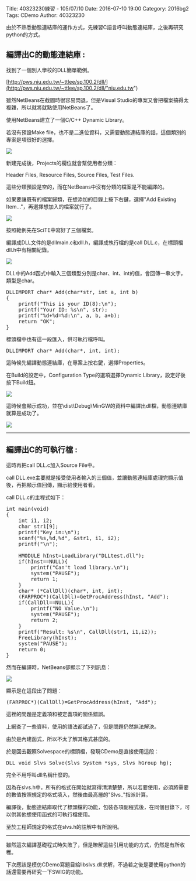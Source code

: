Title: 40323230練習 - 105/07/10
Date: 2016-07-10 19:00
Category: 2016bg2
Tags: CDemo
Author: 40323230

由於不熟悉動態連結庫的運作方式，先練習C語言呼叫動態連結庫，之後再研究python的方式。

<!-- PELICAN_END_SUMMARY -->

<h2>編譯出C的動態連結庫 :</h2>

找到了一個別人學校的DLL簡單範例。

[http://pws.niu.edu.tw/~ttlee/sp.100.2/dll/](http://pws.niu.edu.tw/~ttlee/sp.100.2/dll/"niu.edu.tw")

雖然NetBeans在截圖時很容易閃退，但是Visual Studio的專案又會把檔案搞得太複雜，所以就將就點使用NetBeans了。

使用NetBeans建立了一個C/C++ Dynamic Library。

若沒有預設Make file，也不是二進位資料，又需要動態連結庫的話，這個類別的專案是項很好的選擇。

<img src="http://i.imgur.com/vLbLF1a.jpg" >

新建完成後，Projects的欄位就會幫使用者分類：

Header Files, Resource Files, Source Files, Test Files.

這些分類預設是空的，而在NetBeans中沒有分類的檔案是不能編譯的。

如果要讓既有的檔案歸類，在想添加的目錄上按下右鍵，選擇"Add Existing Item..."，再選擇想加入的檔案就行了。

<img src="http://i.imgur.com/K1LuZ3T.jpg" >

按照範例先在SciTE中寫好了三個檔案。

編譯成DLL文件的是dllmain.c和dll.h，編譯成執行檔的是call DLL.c，在標頭檔dll.h中有相關紀錄。

<img src="http://i.imgur.com/acz9z6v.jpg" >

DLL中的Add函式中輸入三個類型分別是char、int、int的值，會回傳一串文字，類型是char。

<pre class="brush: c">
DLLIMPORT char* Add(char*str, int a, int b)
{
    printf("This is your ID(8):\n");
    printf("Your ID: %s\n", str);
    printf("%d+%d=%d:\n", a, b, a+b);
    return "OK";
}
</pre>

標頭檔中也有這一段匯入，供可執行檔呼叫。

<pre class="brush: c">
DLLIMPORT char* Add(char*, int, int);
</pre>

這時候先編譯動態連結庫，在專案上按右鍵，選擇Properties。

在Build的設定中，Configuration Type的選項選擇Dynamic Library，設定好後按下Build鈕。

<img src="http://i.imgur.com/B5driZY.jpg" >

這時候會顯示成功，並在\dist\Debug\MinGW的資料中編譯出dll檔，動態連結庫就算是成功了。

<img src="http://i.imgur.com/L3U9skL.jpg" >

<hr>

<h2>編譯出C的可執行檔 :</h2>

這時再把call DLL.c加入Source File中。

call DLL.exe主要就是接受使用者輸入的三個值，並讓動態連結庫處理完顯示值後，再把顯示值回傳，顯示給使用者看。

call DLL.c的主程式如下：

<pre class="brush: c">
int main(void)
{
    int i1, i2;
    char str1[9];
    printf("Key in:\n");
    scanf("%s,%d,%d", &str1, i1, i2);
    printf("\n");

    HMODULE hInst=LoadLibrary("DLLtest.dll");
    if(hInst==NULL){
        printf("Can't load library.\n");
        system("PAUSE");
        return 1;
    }
    char* (*CallDll)(char*, int, int);
    (FARPROC*)(CallDll)=GetProcAddress(hInst, "Add");
    if(CallDll==NULL){
        printf("NO Value.\n");
        system("PAUSE");
        return 2;
    }
    printf("Result: %s\n", CallDll(str1, i1,i2));
    FreeLibrary(hInst);
    system("PAUSE");
    return 0;
}
</pre>

然而在編譯時，NetBeans卻顯示了下列訊息：

<img src="http://i.imgur.com/JjwIcXD.jpg" >

顯示是在這段出了問題：

<pre class="brush: c">
(FARPROC*)(CallDll)=GetProcAddress(hInst, "Add");
</pre>

這裡的問題是定義項和被定義項的關係錯誤。

上網查了一些資料，使用的語法都試過了，但是問題仍然無法解決。

由於是內建函式，所以不太了解其格式甚麼的。

於是回去觀察Solvespace的標頭檔，發現CDemo是直接使用這段：

<pre class="brush: c">
DLL void Slvs_Solve(Slvs_System *sys, Slvs_hGroup hg);
</pre>

完全不用呼叫dll名稱什麼的。

因為在slvs.h中，所有的格式在開始就寫得清清楚楚，所以若要使用，必須將需要的數值按照規定的格式填入，然後由最高層的"Slvs_"指派計算。

編譯後，動態連結庫取代了標頭檔的功能，包裝各項副程式後，在同個目錄下，可以供其他想使用函式的可執行檔使用。

至於工程師規定的格式在slvs.h的註解中有所說明。

<hr>

雖然這次編譯基礎程式時失敗了，但是瞭解這些引用功能的方式，仍然是有所收穫。

下次應該是模仿CDemo寫題目給libslvs.dll求解，不過若之後是要使用python的話還需要再研究一下SWIG的功能。